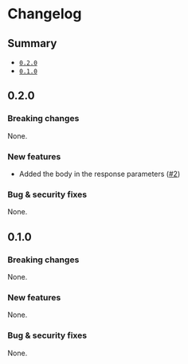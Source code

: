 # Changelog

## Summary

- [`0.2.0`](#020)
- [`0.1.0`](#010)

## 0.2.0

### Breaking changes

None.

### New features

- Added the body in the response parameters ([#2](https://github.com/aminnairi/typescript-http-server/pull/2))

### Bug & security fixes

None.

## 0.1.0

### Breaking changes

None.

### New features

None.

### Bug & security fixes

None.
